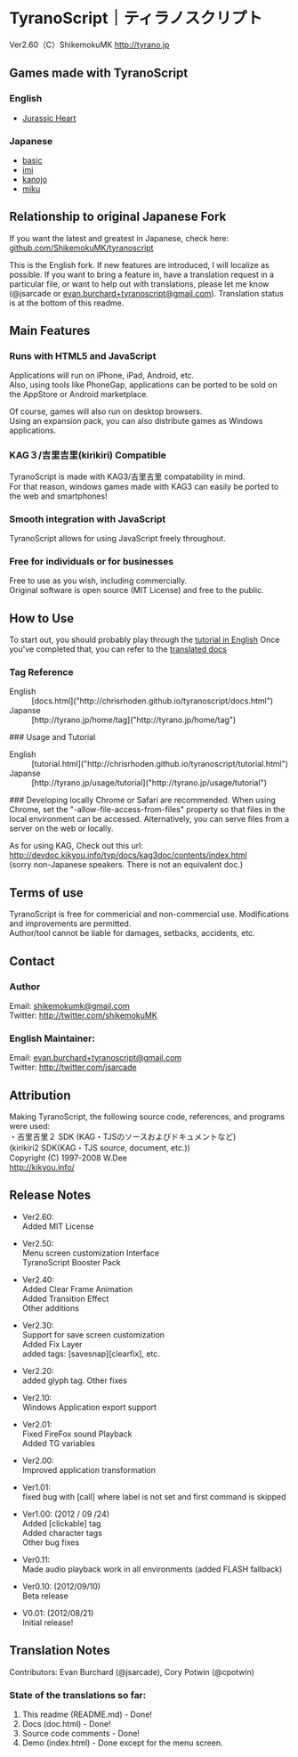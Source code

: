 # TyranoScript｜ティラノスクリプト　
Ver2.60（C）ShikemokuMK
http://tyrano.jp

## Games made with TyranoScript
### English
- [Jurassic Heart](http://hima.gptouch.com/games/jurassic_heart/)

### Japanese
- [basic](http://tyrano.jp/demo/play/basic)
- [imi](http://tyrano.jp/demo/play/imi)
- [kanojo](http://tyrano.jp/demo/play/kanojo)
- [miku](http://tyrano.jp/demo/play/miku)

## Relationship to original Japanese Fork
If you want the latest and greatest in Japanese, check here: [github.com/ShikemokuMK/tyranoscript](http://github.com/ShikemokuMK/tyranoscript)  

This is the English fork. If new features are introduced, I will localize as possible. If you want to bring a feature in, have a translation request in a particular file, or want to help out with translations, please let me know (@jsarcade or evan.burchard+tyranoscript@gmail.com). Translation status is at the bottom of this readme.  

## Main Features

### Runs with HTML5 and JavaScript
Applications will run on iPhone, iPad, Android, etc.  
Also, using tools like PhoneGap, applications can be ported to be sold on the AppStore or Android marketplace.  

Of course, games will also run on desktop browsers.  
Using an expansion pack, you can also distribute games as Windows applications.

### KAG３/吉里吉里(kirikiri) Compatible
TyranoScript is made with KAG3/吉里吉里 compatability in mind.  
For that reason, windows games made with KAG3 can easily be ported to the web and smartphones!
### Smooth integration with JavaScript
TyranoScript allows for using JavaScript freely throughout.  
### Free for individuals or for businesses
Free to use as you wish, including commercially.  
Original software is open source (MIT License) and free to the public.
## How to Use
To start out, you should probably play through the [tutorial in English]("http://chrisrhoden.github.io/tyranoscript/tutorial.html")
Once you've completed that, you can refer to the [translated docs]("http://chrisrhoden.github.io/tyranoscript/docs.html")
### Tag Reference
<dl>
  <dt>English</dt>
  <dd>[docs.html]("http://chrisrhoden.github.io/tyranoscript/docs.html")</dd>
  <dt>Japanse</dt>
  <dd>[http://tyrano.jp/home/tag]("http://tyrano.jp/home/tag")</dd>
</dl>
### Usage and Tutorial
<dl>
  <dt>English</dt>
  <dd>[tutorial.html]("http://chrisrhoden.github.io/tyranoscript/tutorial.html")</dd>
  <dt>Japanse</dt>
  <dd>[http://tyrano.jp/usage/tutorial]("http://tyrano.jp/usage/tutorial")</dd>
</dl>
### Developing locally
Chrome or Safari are recommended.  
When using Chrome, set the "-allow-file-access-from-files" property so that files in the local environment can be accessed.  
Alternatively, you can serve files from a server on the web or locally.  

As for using KAG, Check out this url:  
http://devdoc.kikyou.info/tvp/docs/kag3doc/contents/index.html  
(sorry non-Japanese speakers.  There is not an equivalent doc.)
## Terms of use
TyranoScript is free for commericial and non-commercial use.  Modifications and improvements are permitted.  
Author/tool cannot be liable for damages, setbacks, accidents, etc.

## Contact
### Author
Email: shikemokumk@gmail.com  
Twitter: http://twitter.com/shikemokuMK  

### English Maintainer:
Email: evan.burchard+tyranoscript@gmail.com  
Twitter: http://twitter.com/jsarcade  

## Attribution
Making TyranoScript, the following source code, references, and programs were used:  
・吉里吉里２ SDK (KAG・TJSのソースおよびドキュメントなど)  
(kirikiri2 SDK(KAG・TJS source, document, etc.))  
Copyright (C) 1997-2008 W.Dee  
http://kikyou.info/  

## Release Notes
- Ver2.60:  
Added MIT License  

- Ver2.50:  
Menu screen customization Interface  
TyranoScript Booster Pack  

- Ver2.40:  
Added Clear Frame Animation  
Added Transition Effect  
Other additions  

- Ver2.30:  
Support for save screen customization  
Added Fix Layer  
added tags: [savesnap][clearfix], etc.  

- Ver2.20:  
added glyph tag. Other fixes  

- Ver2.10:  
Windows Application export support  

- Ver2.01:  
Fixed FireFox sound Playback  
Added TG variables  

- Ver2.00:  
Improved application transformation  

- Ver1.01:  
fixed bug with [call] where label is not set and first command is skipped  

- Ver1.00: (2012 / 09 /24)  
Added [clickable] tag  
Added character tags  
Other bug fixes  

- Ver0.11:  
Made audio playback work in all environments (added FLASH fallback)  

- Ver0.10: (2012/09/10)  
Beta release  

- V0.01: (2012/08/21)  
Initial release!  

## Translation Notes
Contributors: Evan Burchard (@jsarcade), Cory Potwin (@cpotwin)

### State of the translations so far:
1. This readme (README.md) - Done!
2. Docs (doc.html) - Done!
3. Source code comments - Done!
4. Demo (index.html) - Done except for the menu screen.
